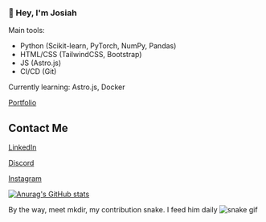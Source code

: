 ### 👋 Hey, I'm Josiah

Main tools:
- Python (Scikit-learn, PyTorch, NumPy, Pandas)
- HTML/CSS (TailwindCSS, Bootstrap)
- JS (Astro.js)
- CI/CD (Git)


Currently learning: Astro.js, Docker

[Portfolio](https://portfolio-amber-five-73.vercel.app)

## Contact Me

 [LinkedIn](https://linkedin.com/in/josiah-mo)
 
 [Discord](https://discord.com/users/675147870428725268)
 
 [Instagram](https://www.instagram.com/josiah.mo07/?hl=en)



[![Anurag's GitHub stats](https://github-readme-stats.vercel.app/api?username=Necl0)](https://github.com/anuraghazra/github-readme-stats)





By the way, meet mkdir, my contribution snake. I feed him daily
![snake gif](https://github.com/Necloremius/Necloremius/blob/output/github-contribution-grid-snake.gif)




